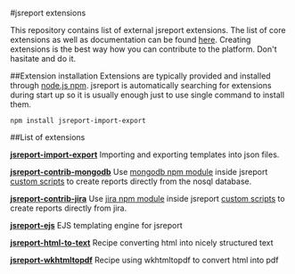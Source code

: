 #jsreport extensions

This repository contains list of external jsreport extensions. The list of core extensions as well as documentation can be found [here](http://jsreport.net/learn/extensions). Creating extensions is the best way how you can contribute to the platform. Don't hasitate and do it.

##Extension installation
Extensions are typically provided and installed through [node.js npm](https://www.npmjs.com/). jsreport is automatically searching for extensions during start up so it is usually enough just to use single command to install them. 

```
npm install jsreport-import-export
```

##List of extensions

**[jsreport-import-export](https://github.com/jsreport/jsreport-contrib/tree/master/jsreport-import-export)**
Importing and exporting templates into json files.
 
**[jsreport-contrib-mongodb](https://github.com/jsreport/[jsreport-contrib-mongodb)**
Use  [mongodb npm module](https://github.com/mongodb/node-mongodb-native) inside jsreport [custom scripts](http://jsreport.net/learn/scripts) to create reports directly from the nosql database.

**[jsreport-contrib-jira](https://github.com/jsreport/jsreport-contrib-jira)**
Use   [jira npm module](https://github.com/steves/node-jira) inside jsreport [custom scripts](http://jsreport.net/learn/scripts) to create reports directly from jira.

**[jsreport-ejs](https://github.com/jsreport/jsreport-ejs)**
EJS templating engine for jsreport

**[jsreport-html-to-text](https://github.com/jsreport/jsreport-html-to-text)**
Recipe converting html into nicely structured text

**[jsreport-wkhtmltopdf](https://github.com/jsreport/jsreport-wkhtmltopdf)**
Recipe using wkhtmltopdf to convert html into pdf




